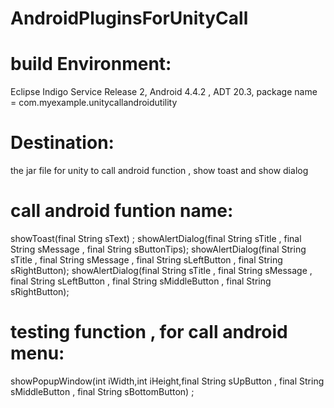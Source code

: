 # AndroidPluginsForUnityCall
# build Environment:
Eclipse Indigo Service Release 2, Android 4.4.2 , ADT 20.3, package name = com.myexample.unitycallandroidutility
# Destination:
the jar file for unity to call android function , show toast and show dialog
# call android funtion name:
showToast(final String sText)  ;
showAlertDialog(final String sTitle , final String sMessage , final String sButtonTips);
showAlertDialog(final String sTitle , final String sMessage , final String sLeftButton , final String sRightButton);
showAlertDialog(final String sTitle , final String sMessage , final String sLeftButton , final String sMiddleButton , final String sRightButton);
# testing function , for call android menu:
showPopupWindow(int iWidth,int iHeight,final String sUpButton , final String sMiddleButton , final String sBottomButton) ;
	
    
